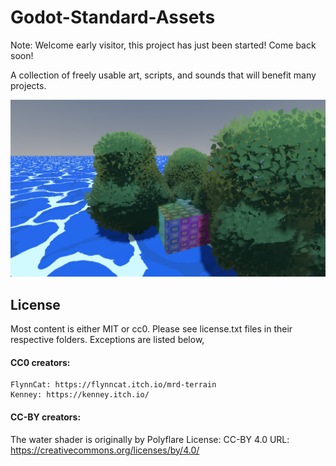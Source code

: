 # Godot-Standard-Assets

Note: Welcome early visitor, this project has just been started! Come back soon!

A collection of freely usable art, scripts, and sounds that will benefit many projects.

![demo](./addons/StandardAssets/Documentation/Image/demo.png)

## License

Most content is either MIT or cc0. Please see license.txt files in their respective folders. Exceptions are listed below,

#### CC0 creators:
	
	FlynnCat: https://flynncat.itch.io/mrd-terrain
	Kenney: https://kenney.itch.io/

#### CC-BY creators:
	
The water shader is originally by Polyflare
	License: CC-BY 4.0
	URL: https://creativecommons.org/licenses/by/4.0/
